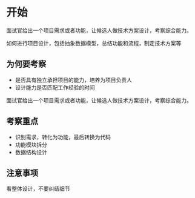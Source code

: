 # 开始

面试官给出一个项目需求或者功能，让候选人做技术方案设计，考察综合能力。

如何进行项目设计，包括抽象数据模型，总结功能和流程，制定技术方案等

## 为何要考察

- 是否具有独立承担项目的能力，培养为项目负责人
- 设计能力是否匹配工作经验的时间

面试官给出一个项目需求或者功能，让候选人做技术方案设计，考察综合能力。

## 考察重点

- 识别需求，转化为功能，最后转换为代码
- 功能模块拆分
- 数据结构设计

## 注意事项

看整体设计，不要纠结细节
